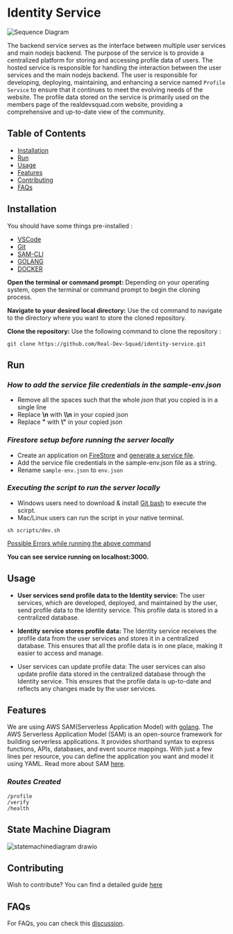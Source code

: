 # Identity Service

![Sequence Diagram](https://user-images.githubusercontent.com/45519620/176491640-6f58d7d5-6fe1-42d9-a9d6-fc1b23e0dee2.jpg)

The backend service serves as the interface between multiple user services and main nodejs backend. The purpose of the service is to provide a centralized platform for storing and accessing profile data of users. The hosted service is responsible for handling the interaction between the user services and the main nodejs backend. The user is responsible for developing, deploying, maintaining, and enhancing a service named `Profile Service` to ensure that it continues to meet the evolving needs of the website. The profile data stored on the service is primarily used on the members page of the realdevsquad.com website, providing a comprehensive and up-to-date view of the community.

## Table of Contents
- [Installation](#installation)
- [Run](#run)
- [Usage](#usage)
- [Features](#features)
- [Contributing](#contributing)
- [FAQs](#faqs)

## Installation
You should have some things pre-installed :
- [VSCode](https://code.visualstudio.com/)
- [Git](https://git-scm.com/)
- [SAM-CLI](https://docs.aws.amazon.com/serverless-application-model/latest/developerguide/serverless-sam-cli-install.html)
- [GOLANG](https://go.dev/)
- [DOCKER](https://www.docker.com/)

**Open the terminal or command prompt:** Depending on your operating system, open the terminal or command prompt to begin the cloning process.

**Navigate to your desired local directory:** Use the cd command to navigate to the directory where you want to store the cloned repository.

**Clone the repository:** Use the following command to clone the repository :

```
git clone https://github.com/Real-Dev-Squad/identity-service.git
```

## Run
### *How to add the service file credentials in the sample-env.json*
- Remove all the spaces such that the whole _json_ that you copied is in a single line
- Replace **\n** with **\\\\n** in your copied json
- Replace **"** with **\\"** in your copied json
### *Firestore setup before running the server locally*
- Create an application on [FireStore](https://firebase.google.com/docs/firestore) and [generate a service file](https://cloud.google.com/iam/docs/creating-managing-service-account-keys).
- Add the service file credentials in the sample-env.json file as a string.
- Rename `sample-env.json` to `env.json`

### *Executing the script to run the server locally*

- Windows users need to download & install [Git bash](https://gitforwindows.org/) to execute the scirpt.
- Mac/Linux users can run the script in your native terminal.

```
sh scripts/dev.sh
```

[Possible Errors while running the above command](DOCKERERRORS.md)

**You can see service running on localhost:3000.**
## Usage
- **User services send profile data to the Identity service:** The user services, which are developed, deployed, and maintained by the user, send profile data to the Identity service. This profile data is stored in a centralized database.

- **Identity service stores profile data:** The Identity service receives the profile data from the user services and stores it in a centralized database. This ensures that all the profile data is in one place, making it easier to access and manage.

- User services can update profile data: The user services can also update profile data stored in the centralized database through the Identity service. This ensures that the profile data is up-to-date and reflects any changes made by the user services.

## Features
We are using AWS SAM(Serverless Application Model) with [golang](https://go.dev/). The AWS Serverless Application Model (SAM) is an open-source framework for building serverless applications. It provides shorthand syntax to express functions, APIs, databases, and event source mappings. With just a few lines per resource, you can define the application you want and model it using YAML. Read more about SAM [here](https://aws.amazon.com/serverless/sam/).

### *Routes Created*

```
/profile
/verify
/health
```

## State Machine Diagram
![statemachinediagram drawio](https://user-images.githubusercontent.com/45519620/228067673-914ee0c9-9980-48d9-a012-8c30872671ea.png)

## Contributing
Wish to contribute? You can find a detailed guide [here](./CONTRIBUTING.md)

## FAQs
For FAQs, you can check this [discussion](https://github.com/Real-Dev-Squad/identity-service/discussions/102).
